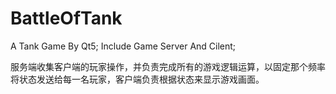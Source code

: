 # BattleOfTank
A Tank Game By Qt5; Include Game Server And Cilent;

服务端收集客户端的玩家操作，并负责完成所有的游戏逻辑运算，以固定那个频率将状态发送给每一名玩家，客户端负责根据状态来显示游戏画面。
